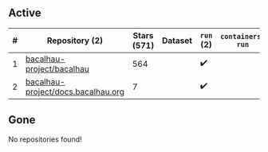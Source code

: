 ## Active
| # | Repository (2) | Stars (571) | Dataset | `run` (2) | `containers-run` | Last Modified |
| --- | --- | --- | --- | --- | --- | --- |
| 1 | [bacalhau-project/bacalhau](https://github.com/bacalhau-project/bacalhau) | 564 |  | :heavy_check_mark: |  | 2024-02-19 04:39:03+00:00 |
| 2 | [bacalhau-project/docs.bacalhau.org](https://github.com/bacalhau-project/docs.bacalhau.org) | 7 |  | :heavy_check_mark: |  | 2023-12-13 22:32:16+00:00 |

## Gone
No repositories found!
